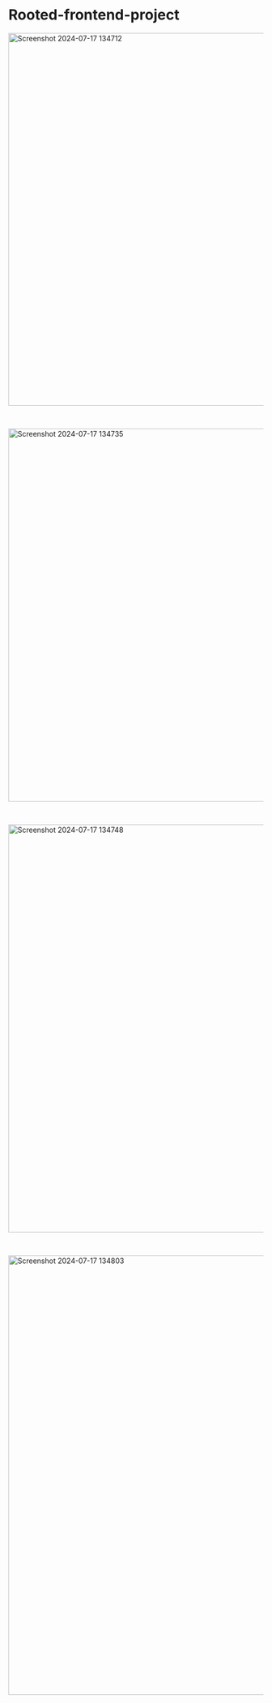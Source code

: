 # Rooted-frontend-project

<img width="736" alt="Screenshot 2024-07-17 134712" src="https://github.com/user-attachments/assets/8916c9c7-f81d-4a49-b046-c3a12d34ba9e">

<br> <!-- Add space between images -->

<img width="737" alt="Screenshot 2024-07-17 134735" src="https://github.com/user-attachments/assets/3821d930-f19e-4936-8fd7-ad1a5420e384">

<br> <!-- Add more space if needed -->

<img width="806" alt="Screenshot 2024-07-17 134748" src="https://github.com/user-attachments/assets/068c6a3a-ca9d-4a56-a6e9-730b110adb75">

<br> <!-- Add space between images -->

<img width="868" alt="Screenshot 2024-07-17 134803" src="https://github.com/user-attachments/assets/10ce0502-5320-4c9c-810e-04bd3b95c637">
